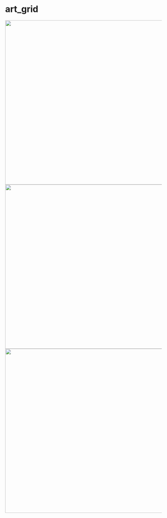 # art_grid

<img src="https://github.com/javogel/art_grid_experiment/blob/master/media/1.png" width="528">

<img src="https://github.com/javogel/art_grid_experiment/blob/master/media/6.png" width="528">

<img src="https://github.com/javogel/art_grid_experiment/blob/master/media/8.png" width="528">